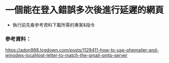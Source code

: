 # 一個能在登入錯誤多次後進行延遲的網頁
* 執行前先看參考資料下載所需的專案&指令
### 參考資料： 
  https://adon988.logdown.com/posts/1128411-how-to-use-phpmailer-and-winodws-locahlost-letter-to-match-the-gmail-smtp-server
